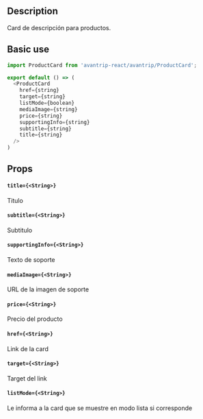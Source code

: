 ## Description
Card de descripción para productos.

## Basic use

```javascript
import ProductCard from 'avantrip-react/avantrip/ProductCard';

export default () => (
  <ProductCard
    href={string}
    target={string}
    listMode={boolean}
    mediaImage={string}
    price={string}
    supportingInfo={string}
    subtitle={string}
    title={string}
  />
)
```


## Props

#### `title={<String>}`
Titulo

#### `subtitle={<String>}`
Subtitulo

#### `supportingInfo={<String>}`
Texto de soporte

#### `mediaImage={<String>}`
URL de la imagen de soporte

#### `price={<String>}`
Precio del producto

#### `href={<String>}`
Link de la card

#### `target={<String>}`
Target del link

#### `listMode={<String>}`
Le informa a la card que se muestre en modo lista si corresponde
